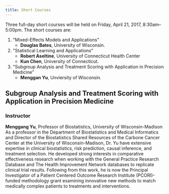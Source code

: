 ```yaml
---
title: Short Courses
---
```


Three full-day short courses will be held on Friday, April 21, 2017,
8:30am&ndash;5:00pm. The short courses are:

1. "Mixed-Effects Models and Applications"
    * **Douglas Bates**, University of Wisconsin.
2. "Statistical Learning and Applications"
    * **Robert Aseltine**, University of Connecticut Health Center
    * **Kun Chen**, University of Connecticut.
3. "Subgroup Analysis and Treatment Scoring with Application in
   Precision Medicine"
    * **Menggan Yu**, Unviersity of Wisconsin.
    
## Subgroup Analysis and Treatment Scoring with Application in Precision Medicine

### Instructor

**Menggang Yu**, Professor of Biostatistics, University of
Wisconsin-Madison  
As a professor in the Department of Biostatistics and Medical
Informatics and Director of the Biostatistics Shared Resources of the
Carbone Cancer Center at the University of Wisconsin-Madison, Dr. Yu
have extensive expertise in clinical biostatistics, risk prediction,
causal inference, and treatment selection. He developed strong
interests in comparative effectiveness research when working with the
General Practice Research Database and The Health Improvement Network
databases to replicate clinical trial results. Following from this
work, he is now the Principal Investigator of a Patient Centered
Outcome Research Institute (PCORI)-funded methodology grant examining
innovative new methods to match medically complex patients to
treatments and interventions.



